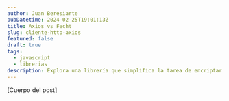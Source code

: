 ```yaml
---
author: Juan Beresiarte
pubDatetime: 2024-02-25T19:01:13Z
title: Axios vs Fecht
slug: cliente-http-axios
featured: false
draft: true
tags:
  - javascript
  - librerias
description: Explora una librería que simplifica la tarea de encriptar y desencriptar información.
---
```


[Cuerpo del post]
